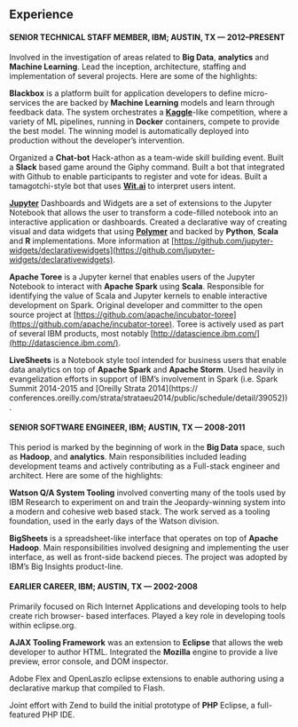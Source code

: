 ## Experience
#### SENIOR TECHNICAL STAFF MEMBER, IBM; AUSTIN, TX — 2012–PRESENT
Involved in the investigation of areas related to **Big Data**, **analytics** and **Machine Learning**. Lead the inception, architecture, staffing and implementation of several projects. Here are some of the highlights:

**Blackbox** is a platform built for application developers to define micro-services the are backed by **Machine Learning** models and learn through feedback data. The system orchestrates a **[Kaggle](https://www.kaggle.com/)**-like competition, where a variety of ML pipelines, running in **Docker** containers, compete to provide the best model. The winning model is automatically deployed into production without the developer’s intervention.

Organized a **Chat-bot** Hack-athon as a team-wide skill building event. Built a **Slack** based game around the Giphy command. Built a bot that integrated with Github to enable participants to register and vote for ideas. Built a tamagotchi-style bot that uses **[Wit.ai](https://wit.ai/)** to interpret users intent.

**[Jupyter](http://jupyter.org/)** Dashboards and Widgets are a set of extensions to the Jupyter Notebook that allows the user to transform a code-filled notebook into an interactive application or dashboards. Created a declarative way of creating visual and data widgets that using **[Polymer](https://www.polymer-project.org/)** and backed by **Python**, **Scala** and **R** implementations. More information at [https://github.com/jupyter-widgets/declarativewidgets](https://github.com/jupyter-widgets/declarativewidgets).

**Apache Toree** is a Jupyter kernel that enables users of the Jupyter Notebook to interact with **Apache Spark** using **Scala**. Responsible for identifying the value of Scala and Jupyter kernels to enable interactive development on Spark. Original developer and committer to the open source project at [https://github.com/apache/incubator-toree](https://github.com/apache/incubator-toree). Toree is actively used as part of several IBM products, most notably [http://datascience.ibm.com/](http://datascience.ibm.com/).

**LiveSheets** is a Notebook style tool intended for business users that enable data analytics on top of **Apache Spark** and **Apache Storm**. Used heavily in evangelization efforts in support of IBM’s involvement in Spark (i.e. Spark Summit 2014-2015 and [Oreilly Strata 2014](https:// conferences.oreilly.com/strata/strataeu2014/public/schedule/detail/39052)).

#### SENIOR SOFTWARE ENGINEER, IBM; AUSTIN, TX — 2008-2011
This period is marked by the beginning of work in the **Big Data** space, such as **Hadoop**, and **analytics**. Main responsibilities included leading development teams and actively contributing as a Full-stack engineer and architect. Here are some of the highlights:

**Watson Q/A System Tooling** involved converting many of the tools used by IBM Research to experiment on and train the Jeopardy-winning system into a modern and cohesive web based stack. The work served as a tooling foundation, used in the early days of the Watson division.

**BigSheets** is a spreadsheet-like interface that operates on top of **Apache Hadoop**. Main responsibilities involved designing and implementing the user interface, as well as front-side backend pieces. The project was adopted by IBM’s Big Insights product-line.

#### EARLIER CAREER, IBM; AUSTIN, TX — 2002-2008
Primarily focused on Rich Internet Applications and developing tools to help create rich browser- based interfaces. Played a key role in developing tools within eclipse.org.

**AJAX Tooling Framework** was an extension to **Eclipse** that allows the web developer to author HTML. Integrated the **Mozilla** engine to provide a live preview, error console, and DOM inspector.

Adobe Flex and OpenLaszlo eclipse extensions to enable authoring using a declarative markup that compiled to Flash.

Joint effort with Zend to build the initial prototype of **PHP** Eclipse, a full-featured PHP IDE.
